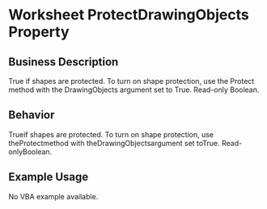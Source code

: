 # Worksheet ProtectDrawingObjects Property

## Business Description
True if shapes are protected. To turn on shape protection, use the Protect method with the DrawingObjects argument set to True. Read-only Boolean.

## Behavior
Trueif shapes are protected. To turn on shape protection, use theProtectmethod with theDrawingObjectsargument set toTrue. Read-onlyBoolean.

## Example Usage
No VBA example available.